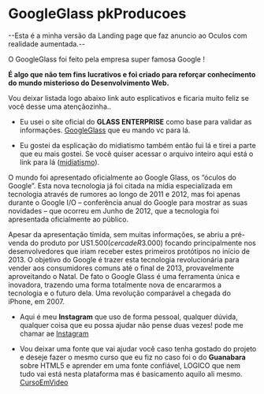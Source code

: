 # GoogleGlass pkProducoes
--Esta é a minha versão da Landing page que faz anuncio ao Oculos com realidade aumentada.--

O GoogleGlass foi feito pela empresa super famosa Google !
   
**É algo que não tem fins lucrativos e foi criado para reforçar conhecimento do mundo misterioso do Desenvolvimento Web.**

Vou deixar listada logo abaixo link auto esplicativos e ficaria muito feliz se você desse uma atençãozinha..

* Eu usei o site oficial do **GLASS ENTERPRISE** como base para validar as informações. [GoogleGlass](https://www.google.com/glass/tech-specs/) que eu mando vc para lá.

* Eu gostei da esplicação do midiatismo também então fui lá e tirei a parte que eu mais gostei. Se você quiser acessar o arquivo inteiro aqui está o  link para lá ([midiatismo](https://www.midiatismo.com.br/vamos-falar-sobre-o-google-glass)).

O mundo foi apresentado oficialmente ao Google Glass, os “óculos do Google”. Esta nova tecnologia já foi citada na mídia especializada em tecnologia através de rumores ao longo de 2011 e 2012, mas foi apenas durante o Google I/O – conferência anual do Google para mostrar as suas novidades – que ocorreu em Junho de 2012, que a tecnologia foi apresentada oficialmente ao público.

Apesar da apresentação tímida, sem muitas informações, se abriu a pré-venda do produto por US$1.500 (cerca de R$3.000) focando principalmente nos desenvolvedores que iriam receber estes primeiros protótipos no início de 2013. O objetivo do Google é trazer esta tecnologia revolucionária para vender aos consumidores comuns até o final de 2013, provavelmente aproveitando o Natal.
De fato o Google Glass é uma ferramenta única e inovadora, trazendo uma forma totalmente nova de encararmos a tecnologia e o futuro dela. Uma revolução comparável a chegada do iPhone, em 2007.

* Aqui é meu **Instagram** que uso de forma pessoal, qualquer dúvida, qualquer coisa que eu possa ajudar não pense duas vezes! pode me chamar ae [Instagram](https://www.instagram.com/euu_pabloo/)

* Vou deixar uma fonte que vai ajudar você caso tenha gostado do projeto e deseje fazer o mesmo curso que eu fiz no caso foi o do **Guanabara** sobre HTML5 e aprender em uma fonte confiável, LOGICO que nem tudo vai está nesta plataforma mas é basicamento aquilo ali mesmo.
[CursoEmVideo](https://www.cursoemvideo.com/curso/html5/)
